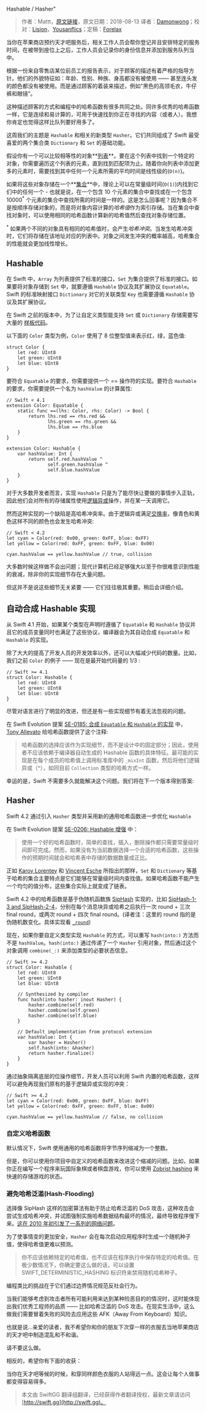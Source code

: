 Hashable / Hasher"

> 作者：Mattt，[原文链接](https://nshipster.com/hashable/)，原文日期：2018-08-13
> 译者：[Damonwong](https://github.com/Damonvvong)；校对：[Lision](https://lision.me/)，[Yousanflics](http://blog.yousanflics.com.cn)；定稿：[Forelax](http://forelax.space)
  









当你在苹果商店预约天才吧服务后，相关工作人员会帮你登记并且安排特定的服务时间，在被带到座位上之后，工作人员会记录你的身份信息并添加到服务队列当中。

根据一份来自零售店某位前员工的报告表示，对于顾客的描述有着严格的指导方针。他们的外貌特征如：年龄、性别、种族、身高都没有被使用 —— 甚至连头发的颜色都没有被使用。而是通过顾客的着装来描述，例如“黑色的高领毛衣，牛仔裤和眼镜”。

这种描述顾客的方式和编程中的哈希函数有很多共同之处。同许多优秀的哈希函数一样，它是连续和易计算的，可用于快速找到你正在寻找的内容（或者人）。我想你肯定也觉得这样比队列要好用多了。

这周我们的主题是 `Hashable` 和相关的新类型 `Hasher`。它们共同组成了 Swift 最受喜爱的两个集合类 `Dictionary` 和 `Set` 的基础功能。



假设你有一个可以比较相等性的对象**[列表](https://zh.wikipedia.org/wiki/%E4%B8%B2%E5%88%97_(%E6%8A%BD%E8%B1%A1%E8%B3%87%E6%96%99%E5%9E%8B%E5%88%A5))**。要在这个列表中找到一个特定的对象，你需要遍历这个列表的元素，直到找到匹配项为止。随着你向列表中添加更多的元素时，需要找到其中任何一个元素所需的平均时间是线性级的(`O(n)`)。

如果将这些对象存储在一个**[集合](https://zh.wikipedia.org/wiki/%E9%9B%86%E5%90%88_(%E8%AE%A1%E7%AE%97%E6%9C%BA%E7%A7%91%E5%AD%A6))**中，理论上可以在常量级时间(`O(1)`)内找到它们中的任何一个 - 也就是说，在一个包含 10 个元素的集合中查找或在一个包含 10000<sup>\*</sup> 个元素的集合中查找所需的时间是一样的。这是怎么回事呢？因为集合不是按顺序存储对象的，而是将对象内容计算的<dfn>哈希值</dfn>作为索引存储。当在集合中查找对象时，可以使用相同的哈希函数计算新的哈希值然后查找对象存储位置。

<sup>\*</sup> 如果两个不同的对象具有相同的哈希值时，会产生<dfn>哈希冲突</dfn>。当发生哈希冲突时，它们将存储在该地址对应的列表中。对象之间发生冲突的概率越高，哈希集合的性能就会更加线性增长。

## Hashable

在 Swift 中，`Array` 为列表提供了标准的接⼝，`Set` 为集合提供了标准的接⼝。如果要将对象存储到 `Set` 中，就要遵循 `Hashable` 协议及其扩展协议 `Equatable`。Swift 的标准映射接口 `Dictionary` 对它的关联类型 `Key` 也需要遵循 `Hashable` 协议及其扩展协议。

在 Swift 之前的版本中，为了让自定义类型能支持 `Set` 或 `Dictionary` 存储需要写⼤量的 [样板代码](https://nshipster.cn/swift-gyb/)。

以下面的 `Color` 类型为例，`Color` 使⽤了 8 位整型值来表示红，绿，蓝色值:

    
    struct Color {
        let red: UInt8
        let green: UInt8
        let blue: UInt8
    }

要符合 `Equatable` 的要求，你需要提供一个 == 操作符的实现。要符合 `Hashable` 的要求，你需要提供⼀个名为 `hashValue` 的计算属性:

    
    // Swift < 4.1
    extension Color: Equatable {
        static func ==(lhs: Color, rhs: Color) -> Bool {
            return lhs.red == rhs.red &&
                   lhs.green == rhs.green &&
                   lhs.blue == rhs.blue
        }
    }
    
    extension Color: Hashable {
        var hashValue: Int {
            return self.red.hashValue ^
                   self.green.hashValue ^
                   self.blue.hashValue
        }
    }

对于大多数开发者⽽⾔，实现 `Hashable` 只是为了能尽快让要做的事情步入正轨，因此他们会对所有的存储属性使⽤[逻辑异或](https://zh.wikipedia.org/wiki/%E9%80%BB%E8%BE%91%E5%BC%82%E6%88%96)操作，并在某一天调用它。

然⽽这种实现的一个缺陷是高哈希冲突率。由于逻辑异或满⾜[交换率](https://zh.wikipedia.org/wiki/%E4%BA%A4%E6%8F%9B%E5%BE%8B)，像⻘色和⻩色这样不同的颜色也会发⽣哈希冲突:

    
    // Swift < 4.2
    let cyan = Color(red: 0x00, green: 0xFF, blue: 0xFF)
    let yellow = Color(red: 0xFF, green: 0xFF, blue: 0x00)
    
    cyan.hashValue == yellow.hashValue // true, collision

大多数时候这样做不会出问题；现代计算机已经足够强大以至于你很难意识到性能的衰减，除⾮你的实现细节存在⼤量问题。

但这并不是说这些细节⽆关紧要 —— 它们往往极其重要。稍后会详细介绍。

## 自动合成 Hashable 实现

从 Swift 4.1 开始，如果某个类型在声明时遵循了 `Equatable` 和 `Hashable` 协议并且它的成员变量同时也满足了这些协议，编译器会为其自动合成 `Equatable` 和 `Hashable` 的实现。

除了大大的提高了开发人员的开发效率以外，还可以大幅减少代码的数量。比如，我们之前 `Color` 的例子 —— 现在是最开始代码量的 1/3 :

    
    // Swift >= 4.1
    struct Color: Hashable {
        let red: UInt8
        let green: UInt8
        let blue: UInt8
    }

尽管对语言进行了明显的改进，但还是有一些实现细节有着无法忽视的问题。

在 Swift Evolution 提案 [SE-0185: 合成 `Equatable` 和 `Hashable` 的实现](https://github.com/apple/swift-evolution/blob/master/proposals/0185-synthesize-equatable-hashable.md) 中， [Tony Allevato](https://github.com/allevato) 给哈希函数提供了这个注释: 

> 哈希函数的选择应该作为实现细节，而不是设计中的固定部分；因此，使用者不应该依赖于编译器自动生成的 Hashable 函数的具体特征。最可能的实现是在每个成员的哈希值上调用标准库中的 `_mixInt` 函数，然后将他们逻辑异或（^），如同目前 `Collection` 类型的哈希方式一样。

幸运的是，Swift 不需要多久就能解决这个问题。我们将在下一个版本得到答案:

## Hasher

Swift 4.2 通过引入 `Hasher` 类型并采用新的通用哈希函数进一步优化 `Hashable`

在 Swift Evolution 提案 [SE-0206: Hashable 增强](https://github.com/apple/swift-evolution/blob/master/proposals/0206-hashable-enhancements.md) 中：

> 使用一个好的哈希函数时，简单的查找，插入，删除操作都只需要常量级时间即可完成。然而，如果没有为当前数据选择一个合适的哈希函数，这些操作的预期时间就会和哈希表中存储的数据数量成正比。

正如 [Karoy Lorentey](https://github.com/lorentey) 和 [Vincent Esche](https://github.com/regexident) 所指出的那样，`Set` 和 `Dictionary` 等基于哈希的集合主要特点是它们能够在常量级时间内查找值。如果哈希函数不能产生一个均匀的值分布，这些集合实际上就变成了链表。

Swift 4.2 中的哈希函数是基于伪随机函数族 [SipHash](https://en.wikipedia.org/wiki/SipHash) 实现的，比如 [SipHash-1-3 and SipHash-2-4](https://github.com/apple/swift/blob/master/stdlib/public/core/SipHash.swift)，分别在每个消息块异或哈希之后执行一次 round + 三次 final round，或两次 round + 四次 final round。(译者注：这里的 round 指的是伪随机数变化。具体实现看 [`_round`](https://github.com/apple/swift/blob/4967393618f89370269518cf3b5ad5247cb0a2c0/stdlib/public/core/SipHash.swift#L47))

现在，如果你要自定义类型实现 `Hashable` 的方式，可以重写 `hash(into:)` 方法而不是 `hashValue`。`hash(into:)` 通过传递了一个 `Hasher` 引用对象，然后通过这个对象调用 `combine(_:)` 来添加类型的必要状态信息。

    
    // Swift >= 4.2
    struct Color: Hashable {
        let red: UInt8
        let green: UInt8
        let blue: UInt8
    
        // Synthesized by compiler
        func hash(into hasher: inout Hasher) {
            hasher.combine(self.red)
            hasher.combine(self.green)
            hasher.combine(self.blue)
        }
    
        // Default implementation from protocol extension
        var hashValue: Int {
            var hasher = Hasher()
            self.hash(into: &hasher)
            return hasher.finalize()
        }
    }

通过抽象隔离底层的位操作细节，开发人员可以利用 Swift 内置的哈希函数，这样可以避免再现我们原有的基于逻辑异或实现的冲突：

    
    // Swift >= 4.2
    let cyan = Color(red: 0x00, green: 0xFF, blue: 0xFF)
    let yellow = Color(red: 0xFF, green: 0xFF, blue: 0x00)
    
    cyan.hashValue == yellow.hashValue // false, no collision

### 自定义哈希函数

默认情况下，Swift 使用通用的哈希函数将字节序列缩减为一个整数。

但是，你可以使用你项目中自定义的哈希函数来改进这个缩减的问题。比如，如果你正在编写一个程序来玩国际象棋或者棋盘游戏，你可以使用 [Zobrist hashing](https://en.wikipedia.org/wiki/Zobrist_hashing) 来快速的存储游戏的状态。

### 避免哈希泛滥(Hash-Flooding)

选择像 SipHash 这样的加密算法有助于防止哈希泛滥的 DoS 攻击，这种攻击会尝试生成哈希冲突，并试图强制实施哈希数据结构最坏的情况，最终导致程序慢下来。[这在 2010 年初引发了一系列的网络问题](https://arstechnica.com/information-technology/2011/12/huge-portions-of-web-vulnerable-to-hashing-denial-of-service-attack/)。

为了使事情变的更加安全，`Hasher` 会在每次启动应用程序时生成一个随机种子值，使得哈希值更难以预测。

> 你不应该依赖特定的哈希值，也不应该在程序执行中保存特定的哈希值。在极少数情况下，你确定要这么做的话，可以设置 SWIFT_DETERMINISTIC_HASHING 标识符来禁用随机哈希种子。

编程类比的挑战在于它们通过边界情况规范反社会行为。

当我们能够考虑到攻击者所有可能利用来达到某种险恶目的的情况时，这时能体现出我们优秀工程师的品质 —— 比如哈希泛滥的 DoS 攻击。在现实生活中，这么做我们需要冒着失败的风险去应用这些 AFK（Away From Keyboard）知识。

也就是说...亲爱的读者，我不希望你和你的朋友下次穿一样的衣服去当地苹果商店的天才吧中制造混乱和不和谐。

请不要这么做。

相反的，希望你有下面的收获：

当你在天才吧等候的时候，和穿同样颜色衣服的人站得远一点。这会让每个人做事都变得容易得多。
> 本文由 SwiftGG 翻译组翻译，已经获得作者翻译授权，最新文章请访问 [http://swift.gg](http://swift.gg)。